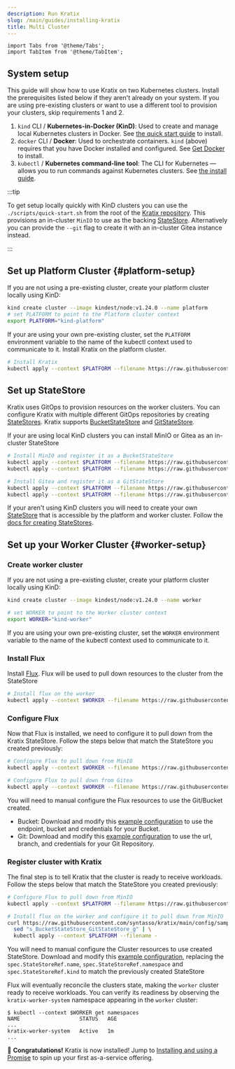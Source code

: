 ```yaml
---
description: Run Kratix
slug: /main/guides/installing-kratix
title: Multi Cluster
---
```

```mdx-code-block
import Tabs from '@theme/Tabs';
import TabItem from '@theme/TabItem';
```

## System setup

This guide will show how to use Kratix on two Kubernetes clusters. Install the prerequisites
listed below if they aren't already on your system. If you are using pre-existing clusters
or want to use a different tool to provision your clusters, skip requirements 1 and 2.

1. `kind` CLI / **Kubernetes-in-Docker (KinD)**:
   Used to create and manage local Kubernetes clusters in Docker. See [the quick start guide](https://kind.sigs.k8s.io/docs/user/quick-start/) to install.
2. `docker` CLI / **Docker**:
   Used to orchestrate containers. `kind` (above) requires that you have Docker installed and configured. See [Get Docker](https://docs.docker.com/get-docker/) to install.
3. `kubectl` / **Kubernetes command-line tool**:
   The CLI for Kubernetes — allows you to run commands against Kubernetes clusters. See [the install guide](https://kubernetes.io/docs/tasks/tools/#kubectl).

:::tip

To get setup locally quickly with KinD clusters you can use the `./scripts/quick-start.sh`
from the root of the [Kratix repository](https://github.com/syntasso/kratix). This provisions
an in-cluster `MinIO` to use as the backing [StateStore](../../05-reference/06-statestore/01-statestore.md).
Alternatively you can provide the `--git` flag to create it with an in-cluster Gitea
instance instead.

:::

## Set up Platform Cluster {#platform-setup}

If you are not using a pre-existing cluster, create your platform cluster locally using KinD:
```bash
kind create cluster --image kindest/node:v1.24.0 --name platform
# set PLATFORM to point to the Platform cluster context
export PLATFORM="kind-platform"
```

If your are using your own pre-existing cluster, set the `PLATFORM` environment
variable to the name of the kubectl context used to communicate to it. Install Kratix
on the platform cluster.
```bash
# Install Kratix
kubectl apply --context $PLATFORM --filename https://raw.githubusercontent.com/syntasso/kratix/main/distribution/kratix.yaml
```

## Set up StateStore
Kratix uses GitOps to provision resources on the worker clusters. You can configure Kratix
with multiple different GitOps repositories by creating [StateStores](/docs/main/05-reference/06-statestore/01-statestore.md).
Kratix supports [BucketStateStore](/docs/main/05-reference/06-statestore/03-bucketstatestore.md)
and [GitStateStore](/docs/main/05-reference/06-statestore/02-gitstatestore.md).

If your are using local KinD clusters you can install MinIO or Gitea as an in-cluster StateStore

<Tabs className="boxedTabs" groupId="stateStore">
  <TabItem value="minio" label="Bucket (on KinD)">

  ```bash
  # Install MinIO and register it as a BucketStateStore
  kubectl apply --context $PLATFORM --filename https://raw.githubusercontent.com/syntasso/kratix/main/hack/platform/minio-install.yaml
  kubectl apply --context $PLATFORM --filename https://raw.githubusercontent.com/syntasso/kratix/main/config/samples/platform_v1alpha1_bucketstatestore.yaml
  ```

  </TabItem>

  <TabItem value="gitea" label="Git (on KinD)">

  ```bash
  # Install Gitea and register it as a GitStateStore
  kubectl apply --context $PLATFORM --filename https://raw.githubusercontent.com/syntasso/kratix/main/hack/platform/gitea-install.yaml
  kubectl apply --context $PLATFORM --filename https://raw.githubusercontent.com/syntasso/kratix/main/config/samples/platform_v1alpha1_gitstatestore.yaml
  ```

  </TabItem>

  <TabItem value="custom" label="Custom">

  If your aren't using KinD clusters you will need to create your own [StateStore](/docs/main/05-reference/06-statestore/01-statestore.md)
  that is accessible by the platform and worker cluster. Follow the [docs for creating StateStores](/docs/main/05-reference/06-statestore/01-statestore.md).

  </TabItem>

</Tabs>



## Set up your Worker Cluster {#worker-setup}

### Create worker cluster
If you are not using a pre-existing cluster, create your platform cluster locally using KinD:
```bash
kind create cluster --image kindest/node:v1.24.0 --name worker

# set WORKER to point to the Worker cluster context
export WORKER="kind-worker"
```

If you are using your own pre-existing cluster, set the `WORKER` environment
variable to the name of the kubectl context used to communicate to it.

### Install Flux
Install [Flux](https://fluxcd.io/). Flux will be used to pull down resources to the
cluster from the StateStore
```bash
# Install flux on the worker
kubectl apply --context $WORKER --filename https://raw.githubusercontent.com/syntasso/kratix/main/hack/worker/gitops-tk-install.yaml
```


### Configure Flux
Now that Flux is installed, we need to configure it to pull down from the Kratix StateStore.
Follow the steps below that match the StateStore you created previously:

<Tabs className="boxedTabs" groupId="stateStore">
<TabItem value="minio" label="Bucket (on KinD)">

```bash
# Configure Flux to pull down from MinIO
kubectl apply --context $WORKER --filename https://raw.githubusercontent.com/syntasso/kratix/main/hack/worker/gitops-tk-resources.yaml
```

</TabItem>

<TabItem value="gitea" label="Git (on KinD)">

```bash
# Configure Flux to pull down from Gitea
kubectl apply --context $WORKER --filename https://raw.githubusercontent.com/syntasso/kratix/main/hack/worker/gitops-tk-resources-git.yaml
```

</TabItem>

<TabItem value="custom" label="Custom">

  You will need to manual configure the Flux resources to use the Git/Bucket created.

  - Bucket: Download and modify this [example configuration](https://raw.githubusercontent.com/syntasso/kratix/main/hack/worker/gitops-tk-resources.yaml)
    to use the endpoint, bucket and credentials for your Bucket.
  - Git: Download and modify this [example configuration](https://raw.githubusercontent.com/syntasso/kratix/main/hack/worker/gitops-tk-resources-git.yaml)
    to use the url, branch, and credentials for your Git Repository.

</TabItem>
</Tabs>

### Register cluster with Kratix

The final step is to tell Kratix that the cluster is ready to receive workloads.
Follow the steps below that match the StateStore you created previously:

<Tabs className="boxedTabs" groupId="stateStore">
<TabItem value="minio" label="Bucket (on KinD)">

```bash
# Configure Flux to pull down from MinIO
kubectl apply --context $PLATFORM --filename https://raw.githubusercontent.com/syntasso/kratix/main/config/samples/platform_v1alpha1_worker_cluster.yaml
```

</TabItem>

<TabItem value="gitea" label="Git (on KinD)">

```bash
# Install flux on the worker and configure it to pull down from MinIO
curl https://raw.githubusercontent.com/syntasso/kratix/main/config/samples/platform_v1alpha1_worker_cluster.yaml | \
  sed "s_BucketStateStore_GitStateStore_g" | \
  kubectl apply --context $PLATFORM --filename -
```

</TabItem>

<TabItem value="custom" label="Custom">

You will need to manual configure the Cluster resources to use created StateStore.
Download and modify this [example configuration](https://raw.githubusercontent.com/syntasso/kratix/main/config/samples/platform_v1alpha1_worker_cluster.yaml),
replacing the `spec.StateStoreRef.name`, `spec.StateStoreRef.namespace` and `spec.StateStoreRef.kind`
to match the previously created StateStore

</TabItem>
</Tabs>

Flux will eventually reconcile the clusters state, making the `worker` cluster ready
to receive workloads. You can verify its readiness by observing the `kratix-worker-system`
namespace appearing in the `worker` cluster:

```shell-session
$ kubectl --context $WORKER get namespaces
NAME                   STATUS   AGE
...
kratix-worker-system   Active   1m
...
```

🎉   **Congratulations!** Kratix is now installed! Jump to [Installing and using a Promise](installing-a-promise) to spin up your first as-a-service offering.
